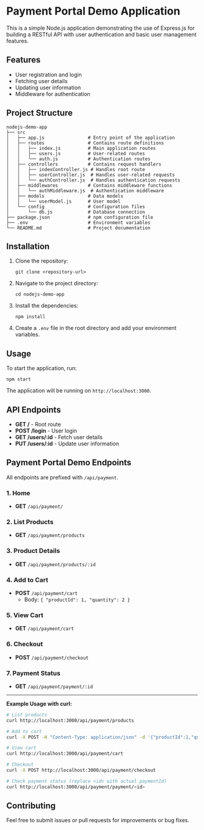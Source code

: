 # Payment Portal Demo Application

This is a simple Node.js application demonstrating the use of Express.js for building a RESTful API with user authentication and basic user management features.

## Features

- User registration and login
- Fetching user details
- Updating user information
- Middleware for authentication

## Project Structure

```
nodejs-demo-app
├── src
│   ├── app.js                # Entry point of the application
│   ├── routes                # Contains route definitions
│   │   ├── index.js          # Main application routes
│   │   ├── users.js          # User-related routes
│   │   └── auth.js           # Authentication routes
│   ├── controllers           # Contains request handlers
│   │   ├── indexController.js # Handles root route
│   │   ├── userController.js  # Handles user-related requests
│   │   └── authController.js  # Handles authentication requests
│   ├── middlewares           # Contains middleware functions
│   │   └── authMiddleware.js  # Authentication middleware
│   ├── models                # Data models
│   │   └── userModel.js      # User model
│   └── config                # Configuration files
│       └── db.js             # Database connection
├── package.json              # npm configuration file
├── .env                      # Environment variables
└── README.md                 # Project documentation
```

## Installation

1. Clone the repository:
   ```
   git clone <repository-url>
   ```

2. Navigate to the project directory:
   ```
   cd nodejs-demo-app
   ```

3. Install the dependencies:
   ```
   npm install
   ```

4. Create a `.env` file in the root directory and add your environment variables.

## Usage

To start the application, run:
```
npm start
```

The application will be running on `http://localhost:3000`.

## API Endpoints

- **GET /** - Root route
- **POST /login** - User login
- **GET /users/:id** - Fetch user details
- **PUT /users/:id** - Update user information

## Payment Portal Demo Endpoints

All endpoints are prefixed with `/api/payment`.

### 1. Home
- **GET** `/api/payment/`

### 2. List Products
- **GET** `/api/payment/products`

### 3. Product Details
- **GET** `/api/payment/products/:id`

### 4. Add to Cart
- **POST** `/api/payment/cart`
  - Body: `{ "productId": 1, "quantity": 2 }`

### 5. View Cart
- **GET** `/api/payment/cart`

### 6. Checkout
- **POST** `/api/payment/checkout`

### 7. Payment Status
- **GET** `/api/payment/payment/:id`

---

**Example Usage with curl:**

```bash
# List products
curl http://localhost:3000/api/payment/products

# Add to cart
curl -X POST -H "Content-Type: application/json" -d '{"productId":1,"quantity":2}' http://localhost:3000/api/payment/cart

# View cart
curl http://localhost:3000/api/payment/cart

# Checkout
curl -X POST http://localhost:3000/api/payment/checkout

# Check payment status (replace <id> with actual paymentId)
curl http://localhost:3000/api/payment/payment/<id>
```

## Contributing

Feel free to submit issues or pull requests for improvements or bug fixes.
